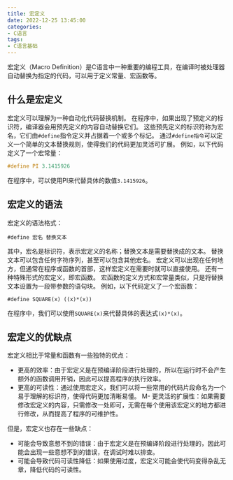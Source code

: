 ```yaml
---
title: 宏定义
date: 2022-12-25 13:45:00
categories:
- C语言
tags:
- C语言基础
---
```


宏定义（Macro Definition）是C语言中一种重要的编程工具，在编译时被处理器自动替换为指定的代码，可以用于定义常量、宏函数等。

## 什么是宏定义

宏定义可以理解为一种自动化代码替换机制。
在程序中，如果出现了预定义的标识符，编译器会用预先定义的内容自动替换它们。
这些预先定义的标识符称为宏名，它们由`#define`指令定义并占据着一个或多个标记。
通过`#define指令`可以定义一个简单的文本替换规则，使得我们的代码更加灵活可扩展。
例如，以下代码定义了一个宏常量：

```c
#define PI 3.1415926
```

在程序中，可以使用PI来代替具体的数值`3.1415926`。

## 宏定义的语法

宏定义的语法格式：

```text
#define 宏名 替换文本
```

其中，宏名是标识符，表示宏定义的名称；替换文本是需要替换成的文本。
替换文本可以包含任何字符序列，甚至可以包含其他宏名。
宏定义可以出现在任何地方，但通常在程序或函数的首部，这样宏定义在需要时就可以直接使用。
还有一种特殊形式的宏定义，即宏函数。
宏函数的定义方式和宏常量类似，只是将替换文本设置为一段带参数的语句块。
例如，以下代码定义了一个宏函数：

```text
#define SQUARE(x) ((x)*(x))
```

在程序中，我们可以使用`SQUARE(x)`来代替具体的表达式`(x)*(x)`。

## 宏定义的优缺点

宏定义相比于常量和函数有一些独特的优点：

- 更高的效率：由于宏定义是在预编译阶段进行处理的，所以在运行时不会产生额外的函数调用开销，因此可以提高程序的执行效率。
- 更高的可读性：通过使用宏定义，我们可以将一些常用的代码片段命名为一个易于理解的标识符，使得代码更加清晰易懂。
M- 更灵活的扩展性：如果需要修改宏定义的内容，只需修改一处即可，无需在每个使用该宏定义的地方都进行修改，从而提高了程序的可维护性。

但是，宏定义也存在一些缺点：

- 可能会导致意想不到的错误：由于宏定义是在预编译阶段进行处理的，因此可能会出现一些意想不到的错误，在调试时难以排查。
- 可能会导致代码可读性降低：如果使用过度，宏定义可能会使代码变得杂乱无章，降低代码的可读性。